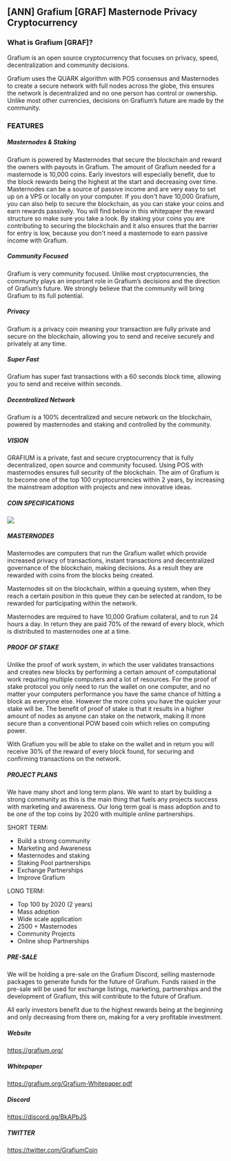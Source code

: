 ## [ANN] Grafium [GRAF] Masternode Privacy Cryptocurrency 

### What is Grafium [GRAF]? 

Grafium is an open source cryptocurrency that focuses on privacy, speed, decentralization and community decisions. 

Grafium uses the QUARK algorithm with POS consensus and Masternodes to create a secure network with full nodes across the globe, this ensures the network is decentralized and no one person has control or ownership. Unlike most other currencies, decisions on Grafium’s future are made by the community.

### FEATURES

##### Masternodes & Staking

Grafium is powered by Masternodes that secure the blockchain and reward the owners with payouts in Grafium. 
The amount of Grafium needed for a masternode is 10,000 coins. Early investors will especially benefit, due to the block
rewards being the highest at the start and decreasing over time. Masternodes can be a source of passive income and are
very easy to set up on a VPS or locally on your computer. If you don't have 10,000 Grafium, you can also help to secure the 
blockchain, as you can stake your coins and earn rewards passively. You will find below in this whitepaper the reward structure
so make sure you take a look. By staking your coins you are contributing to securing the blockchain and it also ensures that 
the barrier for entry is low, because you don't need a masternode to earn passive income with Grafium.


##### Community Focused

Grafium is very community focused. Unlike most cryptocurrencies, the community plays an important role in Grafium’s decisions and the direction of Grafium’s future. We strongly believe that the community will bring Grafium to its full potential. 

##### Privacy

Grafium is a privacy coin meaning your transaction are fully private and secure on the blockchain, allowing you to send and 
receive securely and privately at any time.

##### Super Fast

Grafium has super fast transactions with a 60 seconds block time, allowing you to send and receive within seconds.

##### Decentralized Network

Grafium is a 100% decentralized and secure network on the blockchain, powered by masternodes and staking and controlled 
by the community.


##### VISION

GRAFIUM is a private, fast and secure cryptocurrency that is fully decentralized, open source and community focused. 
Using POS with masternodes ensures full security of the blockchain. The aim of Grafium is to become one of the top 100
cryptocurrencies within 2 years, by increasing the mainstream adoption with projects and new innovative ideas.

##### COIN SPECIFICATIONS

![](https://i.imgur.com/ALY8plG.png)

##### MASTERNODES

Masternodes are computers that run the Grafium wallet which provide increased privacy of transactions, instant transactions
and decentralized governance of the blockchain, making decisions. As a result they are rewarded with coins from the blocks
being created. 

Masternodes sit on the blockchain, within a queuing system, when they reach a certain position in this queue
they can be selected at random, to be rewarded for participating within the network. 

Masternodes are required to have 10,000 Grafium collateral, and to run 24 hours a day. In return they are paid 70% of the 
reward of every block, which is distributed to masternodes one at a time.


##### PROOF OF STAKE

Unlike the proof of work system, in which the user validates transactions and creates new blocks by performing a certain 
amount of computational work requiring multiple computers and a lot of resources. For the proof of stake protocol you only
need to run the wallet on one computer, and no matter your computers performance you have the same chance of hitting a
block as everyone else. However the more coins you have the quicker your stake will be. The benefit of proof of stake is that
it results in a higher amount of nodes as anyone can stake on the network, making it more secure than a conventional POW 
based coin which relies on computing power.

With Grafium you will be able to stake on the wallet and in return you will receive 30% of the
reward of every block found, for securing and confirming transactions on the network.

##### PROJECT PLANS

We have many short and long term plans. We want to start by building a strong community as this is the main thing that fuels 
any projects success with marketing and awareness. Our long term goal is mass adoption and to be one of the top coins by 2020
with multiple online partnerships.

SHORT TERM:

- Build a strong community
- Marketing and Awareness
- Masternodes and staking
- Staking Pool partnerships
- Exchange Partnerships
- Improve Grafium


LONG TERM:

- Top 100 by 2020 (2 years)
- Mass adoption
- Wide scale application
- 2500 + Masternodes
- Community Projects
- Online shop Partnerships

##### PRE-SALE

We will be holding a pre-sale on the Grafium Discord, selling masternode packages to generate funds for the future of Grafium. 
Funds raised in the pre-sale will be used for exchange listings, marketing, partnerships and the development of Grafium, this will
contribute to the future of Grafium.

All early investors benefit due to the highest rewards being at the beginning and only decreasing from there on, making for a very 
profitable investment.

##### Website
https://grafium.org/


##### Whitepaper
https://grafium.org/Grafium-Whitepaper.pdf

##### Discord
https://discord.gg/BkAPbJS

##### TWITTER
https://twitter.com/GrafiumCoin